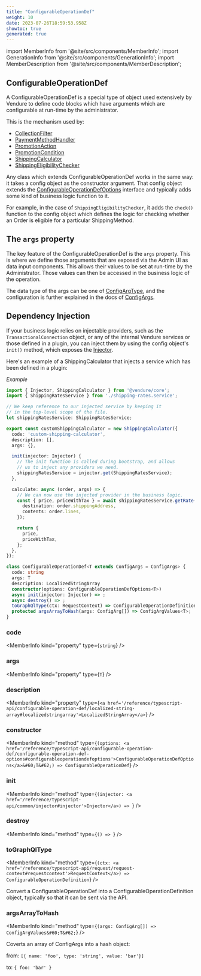 ```yaml
---
title: "ConfigurableOperationDef"
weight: 10
date: 2023-07-26T18:59:53.958Z
showtoc: true
generated: true
---
```

<!-- This file was generated from the Vendure source. Do not modify. Instead, re-run the "docs:build" script -->
import MemberInfo from '@site/src/components/MemberInfo';
import GenerationInfo from '@site/src/components/GenerationInfo';
import MemberDescription from '@site/src/components/MemberDescription';


## ConfigurableOperationDef

<GenerationInfo sourceFile="packages/core/src/common/configurable-operation.ts" sourceLine="335" packageName="@vendure/core" />

A ConfigurableOperationDef is a special type of object used extensively by Vendure to define
code blocks which have arguments which are configurable at run-time by the administrator.

This is the mechanism used by:

* <a href='/reference/typescript-api/configuration/collection-filter#collectionfilter'>CollectionFilter</a>
* <a href='/reference/typescript-api/payment/payment-method-handler#paymentmethodhandler'>PaymentMethodHandler</a>
* <a href='/reference/typescript-api/promotions/promotion-action#promotionaction'>PromotionAction</a>
* <a href='/reference/typescript-api/promotions/promotion-condition#promotioncondition'>PromotionCondition</a>
* <a href='/reference/typescript-api/shipping/shipping-calculator#shippingcalculator'>ShippingCalculator</a>
* <a href='/reference/typescript-api/shipping/shipping-eligibility-checker#shippingeligibilitychecker'>ShippingEligibilityChecker</a>

Any class which extends ConfigurableOperationDef works in the same way: it takes a
config object as the constructor argument. That config object extends the <a href='/reference/typescript-api/configurable-operation-def/configurable-operation-def-options#configurableoperationdefoptions'>ConfigurableOperationDefOptions</a>
interface and typically adds some kind of business logic function to it.

For example, in the case of `ShippingEligibilityChecker`,
it adds the `check()` function to the config object which defines the logic for checking whether an Order is eligible
for a particular ShippingMethod.

## The `args` property

The key feature of the ConfigurableOperationDef is the `args` property. This is where we define those
arguments that are exposed via the Admin UI as data input components. This allows their values to
be set at run-time by the Administrator. Those values can then be accessed in the business logic
of the operation.

The data type of the args can be one of <a href='/reference/typescript-api/configurable-operation-def/config-arg-type#configargtype'>ConfigArgType</a>, and the configuration is further explained in
the docs of <a href='/reference/typescript-api/configurable-operation-def/config-args#configargs'>ConfigArgs</a>.

## Dependency Injection
If your business logic relies on injectable providers, such as the `TransactionalConnection` object, or any of the
internal Vendure services or those defined in a plugin, you can inject them by using the config object's
`init()` method, which exposes the <a href='/reference/typescript-api/common/injector#injector'>Injector</a>.

Here's an example of a ShippingCalculator that injects a service which has been defined in a plugin:

*Example*

```ts
import { Injector, ShippingCalculator } from '@vendure/core';
import { ShippingRatesService } from './shipping-rates.service';

// We keep reference to our injected service by keeping it
// in the top-level scope of the file.
let shippingRatesService: ShippingRatesService;

export const customShippingCalculator = new ShippingCalculator({
  code: 'custom-shipping-calculator',
  description: [],
  args: {},

  init(injector: Injector) {
    // The init function is called during bootstrap, and allows
    // us to inject any providers we need.
    shippingRatesService = injector.get(ShippingRatesService);
  },

  calculate: async (order, args) => {
    // We can now use the injected provider in the business logic.
    const { price, priceWithTax } = await shippingRatesService.getRate({
      destination: order.shippingAddress,
      contents: order.lines,
    });

    return {
      price,
      priceWithTax,
    };
  },
});
```

```ts title="Signature"
class ConfigurableOperationDef<T extends ConfigArgs = ConfigArgs> {
  code: string
  args: T
  description: LocalizedStringArray
  constructor(options: ConfigurableOperationDefOptions<T>)
  async init(injector: Injector) => ;
  async destroy() => ;
  toGraphQlType(ctx: RequestContext) => ConfigurableOperationDefinition;
  protected argsArrayToHash(args: ConfigArg[]) => ConfigArgValues<T>;
}
```

<div className="members-wrapper">

### code

<MemberInfo kind="property" type={`string`}   />


### args

<MemberInfo kind="property" type={`T`}   />


### description

<MemberInfo kind="property" type={`<a href='/reference/typescript-api/configurable-operation-def/localized-string-array#localizedstringarray'>LocalizedStringArray</a>`}   />


### constructor

<MemberInfo kind="method" type={`(options: <a href='/reference/typescript-api/configurable-operation-def/configurable-operation-def-options#configurableoperationdefoptions'>ConfigurableOperationDefOptions</a>&#60;T&#62;) => ConfigurableOperationDef`}   />


### init

<MemberInfo kind="method" type={`(injector: <a href='/reference/typescript-api/common/injector#injector'>Injector</a>) => `}   />


### destroy

<MemberInfo kind="method" type={`() => `}   />


### toGraphQlType

<MemberInfo kind="method" type={`(ctx: <a href='/reference/typescript-api/request/request-context#requestcontext'>RequestContext</a>) => ConfigurableOperationDefinition`}   />

Convert a ConfigurableOperationDef into a ConfigurableOperationDefinition object, typically
so that it can be sent via the API.
### argsArrayToHash

<MemberInfo kind="method" type={`(args: ConfigArg[]) => ConfigArgValues&#60;T&#62;`}   />

Coverts an array of ConfigArgs into a hash object:

from:
`[{ name: 'foo', type: 'string', value: 'bar'}]`

to:
`{ foo: 'bar' }`


</div>
